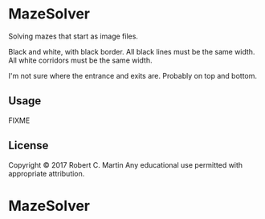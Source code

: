 # MazeSolver

Solving mazes that start as image files.

Black and white, with black border.  All black lines must be the same width.
All white corridors must be the same width.  

I'm not sure where the entrance and exits are.  Probably on top and bottom.

## Usage

FIXME

## License

Copyright © 2017 Robert C. Martin
Any educational use permitted with appropriate attribution.
# MazeSolver
